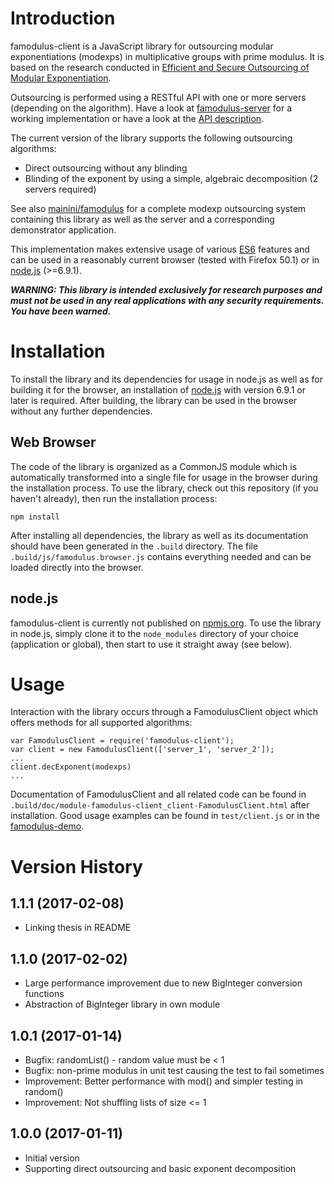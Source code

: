 # Introduction

famodulus-client is a JavaScript library for outsourcing modular exponentiations (modexps) in multiplicative groups with prime modulus.
It is based on the research conducted in [Efficient and Secure Outsourcing of Modular Exponentiation](http://mainini.ch/data/efficient-secure-modular-exponentiation-outsourcing.pdf).

Outsourcing is performed using a RESTful API with one or more servers (depending on the algorithm). Have a look at
[famodulus-server](https://github.com/mainini/famodulus-server) for a working implementation or have a look at the
[API description](https://github.com/mainini/famodulus-server/blob/master/api.md).

The current version of the library supports the following outsourcing algorithms:

* Direct outsourcing without any blinding
* Blinding of the exponent by using a simple, algebraic decomposition (2 servers required)

See also [mainini/famodulus](https://github.com/mainini/famodulus) for a complete modexp outsourcing system containing this library as
well as the server and a corresponding demonstrator application.

This implementation makes extensive usage of various [ES6](http://www.ecma-international.org/ecma-262/6.0/) features and can be used in
a reasonably current browser (tested with Firefox 50.1) or in [node.js](https://nodejs.org) (>=6.9.1).

_**WARNING: This library is intended exclusively for research purposes and must not be used in any real applications with any security
requirements. You have been warned.**_

# Installation

To install the library and its dependencies for usage in node.js as well as for building it for the browser, an installation of
[node.js](https://nodejs.org) with version 6.9.1 or later is required. After building, the library can be used in the browser without any
further dependencies.

## Web Browser

The code of the library is organized as a CommonJS module which is automatically transformed into a single file for usage in the browser
during the installation process. To use the library, check out this repository (if you haven't already), then run the installation process:

    npm install

After installing all dependencies, the library as well as its documentation should have been generated in the `.build` directory.
The file `.build/js/famodulus.browser.js` contains everything needed and can be loaded directly into the browser.

## node.js

famodulus-client is currently not published on [npmjs.org](https://www.npmjs.com). To use the library in node.js, simply clone it
to the `node_modules` directory of your choice (application or global), then start to use it straight away (see below).

# Usage

Interaction with the library occurs through a FamodulusClient object which offers methods for all supported algorithms:

    var FamodulusClient = require('famodulus-client');
    var client = new FamodulusClient(['server_1', 'server_2']);
    ...
    client.decExponent(modexps)
    ...

Documentation of FamodulusClient and all related code can be found in `.build/doc/module-famodulus-client_client-FamodulusClient.html` after
installation. Good usage examples can be found in `test/client.js` or in the [famodulus-demo](https://github.com/mainini/famodulus-demo).

# Version History

## 1.1.1 (2017-02-08)

* Linking thesis in README

## 1.1.0 (2017-02-02)

* Large performance improvement due to new BigInteger conversion functions
* Abstraction of BigInteger library in own module

## 1.0.1 (2017-01-14)

* Bugfix: randomList() - random value must be < 1
* Bugfix: non-prime modulus in unit test causing the test to fail sometimes
* Improvement: Better performance with mod() and simpler testing in random()
* Improvement: Not shuffling lists of size <= 1

## 1.0.0 (2017-01-11)

* Initial version
* Supporting direct outsourcing and basic exponent decomposition

